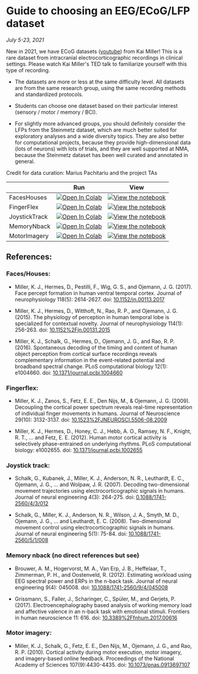 # Guide to choosing an EEG/ECoG/LFP dataset

*July 5-23, 2021*

New in 2021, we have ECoG datasets ([youtube](https://youtube.com/watch?v=rAqtrBhwS80)) from Kai Miller! This is a rare dataset from intracranial electrocorticographic recordings in clinical settings. Please watch Kai Miller's TED talk to familiarize yourself with this type of recording.

* The datasets are more or less at the same difficulty level. All datasets are from the same research group, using the same recording methods and standardized protocols.

* Students can choose one dataset based on their particular interest (sensory / motor / memory / BCI).

* For slightly more advanced groups, you should definitely consider the LFPs from the Steinmetz dataset, which are much better suited for exploratory analyses and a wide diversity topics. They are also better for computational projects, because they provide high-dimensional data (lots of neurons) with lots of trials, and they are well supported at NMA, because the Steinmetz dataset has been well curated and annotated in general.  

Credit for data curation: Marius Pachitariu and the project TAs

|   | Run | View |
| - | --- | ---- |
| FacesHouses | [![Open In Colab](https://colab.research.google.com/assets/colab-badge.svg)](https://colab.research.google.com/github/NeuromatchAcademy/course-content/blob/main/projects/ECoG/load_ECoG_faceshouses.ipynb) | [![View the notebook](https://img.shields.io/badge/render-nbviewer-orange.svg)](https://nbviewer.jupyter.org/github/NeuromatchAcademy/course-content/blob/main/projects/ECoG/load_ECoG_faceshouses.ipynb?flush_cache=true) |
| FingerFlex | [![Open In Colab](https://colab.research.google.com/assets/colab-badge.svg)](https://colab.research.google.com/github/NeuromatchAcademy/course-content/blob/main/projects/ECoG/load_ECoG_fingerflex.ipynb) | [![View the notebook](https://img.shields.io/badge/render-nbviewer-orange.svg)](https://nbviewer.jupyter.org/github/NeuromatchAcademy/course-content/blob/main/projects/ECoG/load_ECoG_fingerflex.ipynb?flush_cache=true) |
| JoystickTrack | [![Open In Colab](https://colab.research.google.com/assets/colab-badge.svg)](https://colab.research.google.com/github/NeuromatchAcademy/course-content/blob/main/projects/ECoG/load_ECoG_joystick_track.ipynb) | [![View the notebook](https://img.shields.io/badge/render-nbviewer-orange.svg)](https://nbviewer.jupyter.org/github/NeuromatchAcademy/course-content/blob/main/projects/ECoG/load_ECoG_joystick_track.ipynb?flush_cache=true) |
| MemoryNback | [![Open In Colab](https://colab.research.google.com/assets/colab-badge.svg)](https://colab.research.google.com/github/NeuromatchAcademy/course-content/blob/main/projects/ECoG/load_ECoG_memory_nback.ipynb) | [![View the notebook](https://img.shields.io/badge/render-nbviewer-orange.svg)](https://nbviewer.jupyter.org/github/NeuromatchAcademy/course-content/blob/main/projects/ECoG/load_ECoG_memory_nback.ipynb?flush_cache=true) |
| MotorImagery | [![Open In Colab](https://colab.research.google.com/assets/colab-badge.svg)](https://colab.research.google.com/github/NeuromatchAcademy/course-content/blob/main/projects/ECoG/load_ECoG_motor_imagery.ipynb) | [![View the notebook](https://img.shields.io/badge/render-nbviewer-orange.svg)](https://nbviewer.jupyter.org/github/NeuromatchAcademy/course-content/blob/main/projects/ECoG/load_ECoG_motor_imagery.ipynb?flush_cache=true) |


## References:

### Faces/Houses:

- Miller, K. J., Hermes, D., Pestilli, F., Wig, G. S., and Ojemann, J. G. (2017). Face percept formation in human ventral temporal cortex. Journal of neurophysiology 118(5): 2614-2627. doi: [10.1152/jn.00113.2017](https://doi.org/10.1152/jn.00113.2017)

- Miller, K. J., Hermes, D., Witthoft, N., Rao, R. P., and Ojemann, J. G. (2015). The physiology of perception in human temporal lobe is specialized for contextual novelty. Journal of neurophysiology 114(1): 256-263. doi: [10.1152%2Fjn.00131.2015](https://doi.org/10.1152%2Fjn.00131.2015)

- Miller, K. J., Schalk, G., Hermes, D., Ojemann, J. G., and Rao, R. P. (2016). Spontaneous decoding of the timing and content of human object perception from cortical surface recordings reveals complementary information in the event-related potential and broadband spectral change. PLoS computational biology 12(1): e1004660. doi: [10.1371/journal.pcbi.1004660](https://doi.org/10.1371/journal.pcbi.1004660)

### Fingerflex:

- Miller, K. J., Zanos, S., Fetz, E. E., Den Nijs, M., & Ojemann, J. G. (2009). Decoupling the cortical power spectrum reveals real-time representation of individual finger movements in humans. Journal of Neuroscience 29(10): 3132-3137. doi: [10.1523%2FJNEUROSCI.5506-08.2009](https://doi.org/10.1523%2FJNEUROSCI.5506-08.2009)

- Miller, K. J., Hermes, D., Honey, C. J., Hebb, A. O., Ramsey, N. F., Knight, R. T., ... and Fetz, E. E. (2012). Human motor cortical activity is selectively phase-entrained on underlying rhythms. PLoS computational biology: e1002655. doi: [10.1371/journal.pcbi.1002655](https://doi.org/10.1371/journal.pcbi.1002655)

### Joystick track:

- Schalk, G., Kubanek, J., Miller, K. J., Anderson, N. R., Leuthardt, E. C., Ojemann, J. G., ... and Wolpaw, J. R. (2007). Decoding two-dimensional movement trajectories using electrocorticographic signals in humans. Journal of neural engineering 4(3): 264-275. doi: [0.1088/1741-2560/4/3/012](https://doi.org/10.1088/1741-2560/4/3/012)

- Schalk, G., Miller, K. J., Anderson, N. R., Wilson, J. A., Smyth, M. D., Ojemann, J. G., ... and Leuthardt, E. C. (2008). Two-dimensional movement control using electrocorticographic signals in humans. Journal of neural engineering 5(1): 75-84. doi: [10.1088/1741-2560/5/1/008](https://doi.org/10.1088/1741-2560/5/1/008)

### Memory nback (no direct references but see)

- Brouwer, A. M., Hogervorst, M. A., Van Erp, J. B., Heffelaar, T., Zimmerman, P. H., and Oostenveld, R. (2012). Estimating workload using EEG spectral power and ERPs in the n-back task. Journal of neural engineering 9(4): 045008. doi: [10.1088/1741-2560/9/4/045008](https://doi.org/10.1088/1741-2560/9/4/045008)

- Grissmann, S., Faller, J., Scharinger, C., Spüler, M., and Gerjets, P. (2017). Electroencephalography based analysis of working memory load and affective valence in an n-back task with emotional stimuli. Frontiers in human neuroscience 11: 616. doi: [10.3389%2Ffnhum.2017.00616](https://doi.org/10.3389%2Ffnhum.2017.00616)

### Motor imagery:

- Miller, K. J., Schalk, G., Fetz, E. E., Den Nijs, M., Ojemann, J. G., and Rao, R. P. (2010). Cortical activity during motor execution, motor imagery, and imagery-based online feedback. Proceedings of the National Academy of Sciences 107(9):4430-4435. doi: [10.1073/pnas.0913697107](https://doi.org/10.1073/pnas.0913697107)
